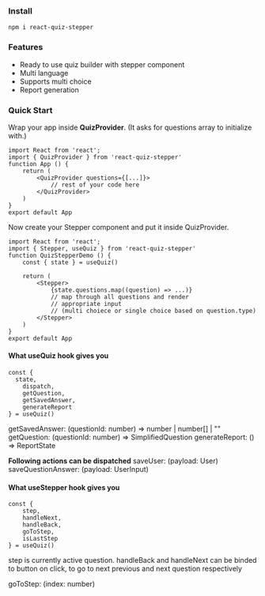 ### Install

```
npm i react-quiz-stepper
```

### Features

<ul>
<li>Ready to use quiz builder with stepper component</li>
<li>Multi language</li>
<li>Supports multi choice</li>
<li>Report generation</li>
</ul>

### Quick Start

Wrap your app inside **QuizProvider**. (It asks for questions array to initialize with.)

```
import React from 'react';
import { QuizProvider } from 'react-quiz-stepper'
function App () {
	return (
		<QuizProvider questions={[...]}>
			// rest of your code here
		</QuizProvider>
	)
}
export default App
```

Now create your Stepper component and put it inside QuizProvider.

```
import React from 'react';
import { Stepper, useQuiz } from 'react-quiz-stepper'
function QuizStepperDemo () {
	const { state } = useQuiz()

	return (
		<Stepper>
			{state.questions.map((question) => ...)}
			// map through all questions and render
			// appropriate input
			// (multi choiece or single choice based on question.type)
		</Stepper>
	)
}
export default App
```

#### What useQuiz hook gives you

```
const {
  state,
	dispatch,
	getQuestion,
	getSavedAnswer,
	generateReport
} = useQuiz()
```

getSavedAnswer: (questionId: number) => number | number[] | ""
getQuestion: (questionId: number) => SimplifiedQuestion
generateReport: () => ReportState

**Following actions can be dispatched**
saveUser: (payload: User)
saveQuestionAnswer: (payload: UserInput)

#### What useStepper hook gives you

```
const {
	step,
	handleNext,
	handleBack,
	goToStep,
	isLastStep
} = useQuiz()
```

step is currently active question.
handleBack and handleNext can be binded to button on click, to go to next previous and next question respectively

goToStep: (index: number)
